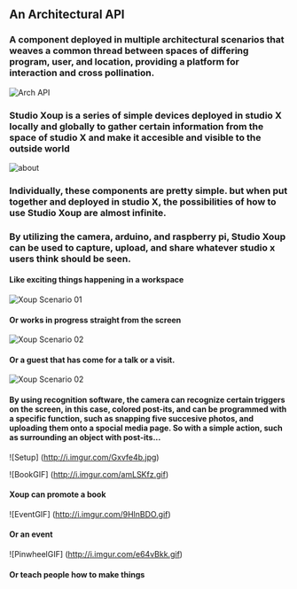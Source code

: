 ## An Architectural API

### A component deployed in multiple architectural scenarios that weaves a common thread between spaces of differing program, user, and location, providing a platform for interaction and cross pollination.      

![Arch API](https://raw.github.com/site2site/Studio-Xoup/master/About%20Page/Final%20Presentation%20imgs/api%20definition-01.jpg)

### Studio Xoup is a series of simple devices deployed in studio X locally and globally to gather certain information from the space of studio X and make it accesible and visible to the outside world

![about](https://raw.github.com/site2site/Studio-Xoup/master/About%20Page/About-web-expanded.jpg)

### Individually, these components are pretty simple. but when put together and deployed in studio X, the possibilities of how to use Studio Xoup are almost infinite.

### By utilizing the camera, arduino, and raspberry pi, Studio Xoup can be used to capture, upload, and share whatever studio x users think should be seen.

#### Like exciting things happening in a workspace
![Xoup Scenario 01](https://raw.github.com/site2site/Studio-Xoup/master/About%20Page/Final%20Presentation%20imgs/xoup%20scenario-04.jpg)

#### Or works in progress straight from the screen
![Xoup Scenario 02](https://raw.github.com/site2site/Studio-Xoup/master/About%20Page/Final%20Presentation%20imgs/xoup%20scenario-05.jpg)

#### Or a guest that has come for a talk or a visit.
![Xoup Scenario 02](https://raw.github.com/site2site/Studio-Xoup/master/About%20Page/Final%20Presentation%20imgs/xoup%20scenario-06.jpg)


#### By using recognition software, the camera can recognize certain triggers on the screen, in this case, colored post-its, and can be programmed with a specific function, such as snapping five succesive photos, and uploading them onto a spocial media page.  So with a simple action, such as surrounding an object with post-its...

![Setup] (http://i.imgur.com/Gxvfe4b.jpg)



![BookGIF] (http://i.imgur.com/amLSKfz.gif)
#### Xoup can promote a book



 ![EventGIF] (http://i.imgur.com/9HlnBDO.gif)
#### Or an event



![PinwheelGIF] (http://i.imgur.com/e64vBkk.gif)
#### Or teach people how to make things
